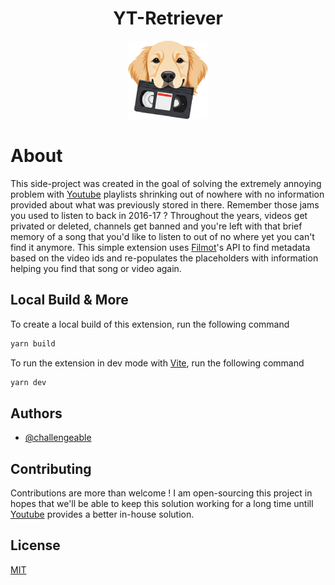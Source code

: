 
<div align="center">
  <h1>YT-Retriever</h1>
  <img src="public/img/logo-128.png" alt="Project Logo" />
</div>

# About

This side-project was created in the goal of solving the extremely annoying problem with [Youtube](https://www.youtube.com/) playlists shrinking out of nowhere with no information provided about what was previously stored in there. Remember those jams you used to listen to back in 2016-17 ? Throughout the years, videos get privated or deleted, channels get banned and you're left with that brief memory of a song that you'd like to listen to out of no where yet you can't find it anymore. This simple extension uses [Filmot](https://filmot.com/)'s API to find metadata based on the video ids and re-populates the placeholders with information helping you find that song or video again.


## Local Build & More

To create a local build of this extension, run the following command

```bash
yarn build
```

To run the extension in dev mode with [Vite](https://vite.dev/), run the following command

```bash
yarn dev
```


## Authors

- [@challengeable](https://www.github.com/challengeable)

## Contributing

Contributions are more than welcome ! I am open-sourcing this project in hopes that we'll be able to keep this solution working for a long time untill [Youtube](https://www.youtube.com/) provides a better in-house solution.

## License

[MIT](https://github.com/challengeable/yt-retriever/blob/main/LICENSE)




